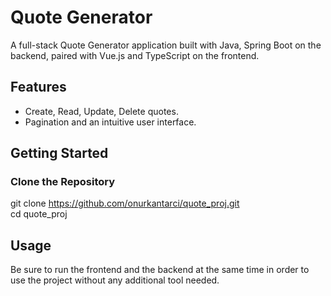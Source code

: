 # Quote Generator

A full-stack Quote Generator application built with Java, Spring Boot on the backend, paired with Vue.js and TypeScript on the frontend.

## Features

- Create, Read, Update, Delete quotes.
- Pagination and an intuitive user interface.

## Getting Started

### Clone the Repository

git clone https://github.com/onurkantarci/quote_proj.git
<br>
cd quote_proj
<br>

## Usage
Be sure to run the frontend and the backend at the same time in order to use the project without any additional tool needed.
<br>